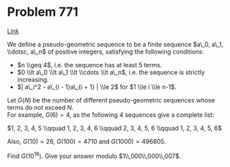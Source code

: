 # Problem 771

[Link](https://projecteuler.net/problem=771)

We define a pseudo-geometric sequence to be a finite sequence $a\_0, a\_1, \\dotsc, a\_n$ of positive integers, satisfying the following conditions: 

*   $n \\geq 4$, i.e. the sequence has at least $5$ terms.
*   $0 \\lt a\_0 \\lt a\_1 \\lt \\cdots \\lt a\_n$, i.e. the sequence is strictly increasing.
*   $| a\_i^2 - a\_{i - 1}a\_{i + 1} | \\le 2$ for $1 \\le i \\le n-1$.

Let $G(N)$ be the number of different pseudo-geometric sequences whose terms do not exceed $N$.  
For example, $G(6) = 4$, as the following $4$ sequences give a complete list: 

$1, 2, 3, 4, 5 \\qquad 1, 2, 3, 4, 6 \\qquad 2, 3, 4, 5, 6 \\qquad 1, 2, 3, 4, 5, 6$ 

Also, $G(10) = 26$, $G(100) = 4710$ and $G(1000) = 496805$.

Find $G(10^{18})$. Give your answer modulo $1\\,000\\,000\\,007$.